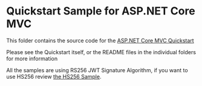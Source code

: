 # Quickstart Sample for ASP.NET Core MVC

This folder contains the source code for the [ASP.NET Core MVC Quickstart](https://auth0.com/docs/quickstart/webapp/aspnet-core)

Please see the Quickstart itself, or the README files in the individual folders for more information

All the samples are using RS256 JWT Signature Algorithm, if you want to use HS256 review [the HS256 Sample](https://github.com/auth0-samples/auth0-aspnetcore-mvc-samples/tree/master/Samples/oidc-hs256).
